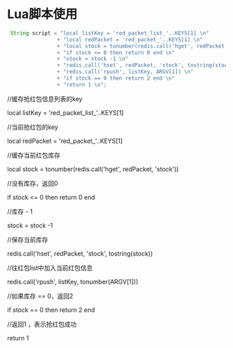 # Lua脚本使用
```java
 String script = "local listKey = 'red_packet_list_'..KEYS[1] \n"
                + "local redPacket = 'red_packet_'..KEYS[1] \n"
                + "local stock = tonumber(redis.call('hget', redPacket, 'stock')) \n"
                + "if stock <= 0 then return 0 end \n"
                + "stock = stock -1 \n"
                + "redis.call('hset', redPacket, 'stock', tostring(stock)) \n"
                + "redis.call('rpush', listKey, ARGV[1]) \n"
                + "if stock == 0 then return 2 end \n"
                + "return 1 \n";
```
                
  //缓存抢红包信息列表的key
  
  local listKey = 'red_packet_list_'..KEYS[1]
  
  //当前抢红包的key
  
  local redPacket = 'red_packet_'..KEYS[1]
  
  //缓存当前红包库存
  
  local stock = tonumber(redis.call('hget', redPacket, 'stock'))
  
  //没有库存，返回0 
  
  if stock <= 0 then return 0 end
  
  //库存 - 1
  
  stock = stock -1
  
  //保存当前库存
  
  redis.call('hset', redPacket, 'stock', tostring(stock))
  
  //往红包list中加入当前红包信息
  
  redis.call('rpush', listKey, tonumber(ARGV[1]))
  
  //如果库存 == 0，返回2
  
  if stock == 0 then return 2 end
  
  //返回1 ，表示抢红包成功
  
  return 1
  
